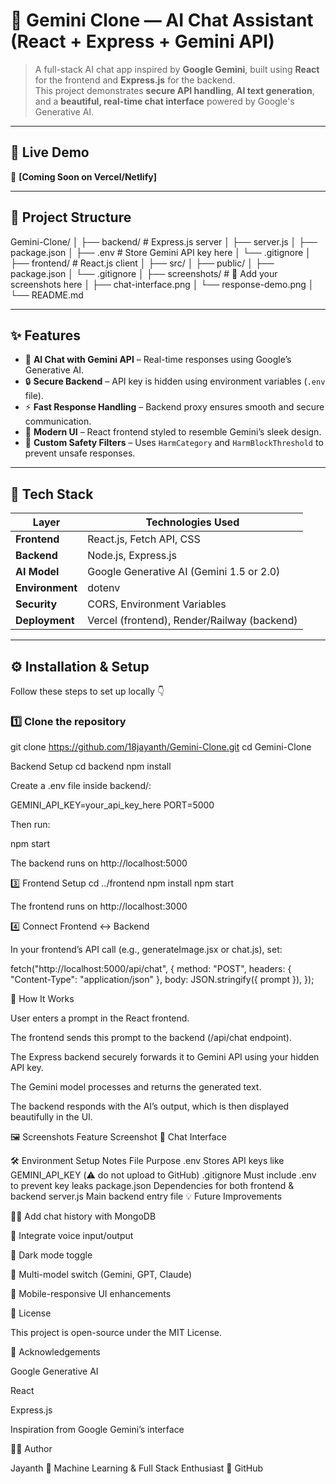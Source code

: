 # 🌟 Gemini Clone — AI Chat Assistant (React + Express + Gemini API)

> A full-stack AI chat app inspired by **Google Gemini**, built using **React** for the frontend and **Express.js** for the backend.  
> This project demonstrates **secure API handling**, **AI text generation**, and a **beautiful, real-time chat interface** powered by Google's Generative AI.

---

## 🚀 Live Demo
🔗 **[Coming Soon on Vercel/Netlify]**

---

## 📂 Project Structure

Gemini-Clone/
│
├── backend/ # Express.js server
│ ├── server.js
│ ├── package.json
│ ├── .env # Store Gemini API key here
│ └── .gitignore
│
├── frontend/ # React.js client
│ ├── src/
│ ├── public/
│ ├── package.json
│ └── .gitignore
│
├── screenshots/ # 📸 Add your screenshots here
│ ├── chat-interface.png
│ └── response-demo.png
│
└── README.md


---

## ✨ Features

- 🤖 **AI Chat with Gemini API** – Real-time responses using Google’s Generative AI.
- 🔒 **Secure Backend** – API key is hidden using environment variables (`.env` file).
- ⚡ **Fast Response Handling** – Backend proxy ensures smooth and secure communication.
- 💬 **Modern UI** – React frontend styled to resemble Gemini’s sleek design.
- 🧠 **Custom Safety Filters** – Uses `HarmCategory` and `HarmBlockThreshold` to prevent unsafe responses.

---

## 🧰 Tech Stack

| Layer | Technologies Used |
|-------|--------------------|
| **Frontend** | React.js, Fetch API, CSS |
| **Backend** | Node.js, Express.js |
| **AI Model** | Google Generative AI (Gemini 1.5 or 2.0) |
| **Environment** | dotenv |
| **Security** | CORS, Environment Variables |
| **Deployment** | Vercel (frontend), Render/Railway (backend) |

---

## ⚙️ Installation & Setup

Follow these steps to set up locally 👇

### 1️⃣ Clone the repository
git clone https://github.com/18jayanth/Gemini-Clone.git
cd Gemini-Clone


Backend Setup
cd backend
npm install



Create a .env file inside backend/:

GEMINI_API_KEY=your_api_key_here
PORT=5000


Then run:

npm start


The backend runs on http://localhost:5000

3️⃣ Frontend Setup
cd ../frontend
npm install
npm start


The frontend runs on http://localhost:3000

4️⃣ Connect Frontend ↔ Backend

In your frontend’s API call (e.g., generateImage.jsx or chat.js), set:

fetch("http://localhost:5000/api/chat", {
  method: "POST",
  headers: { "Content-Type": "application/json" },
  body: JSON.stringify({ prompt }),
});

🧠 How It Works

User enters a prompt in the React frontend.

The frontend sends this prompt to the backend (/api/chat endpoint).

The Express backend securely forwards it to Gemini API using your hidden API key.

The Gemini model processes and returns the generated text.

The backend responds with the AI’s output, which is then displayed beautifully in the UI.

🖼️ Screenshots
Feature	Screenshot
💬 Chat Interface  

🛠️ Environment Setup Notes
File	Purpose
.env	Stores API keys like GEMINI_API_KEY (⚠️ do not upload to GitHub)
.gitignore	Must include .env to prevent key leaks
package.json	Dependencies for both frontend & backend
server.js	Main backend entry file
💡 Future Improvements

🧑‍💻 Add chat history with MongoDB

🎤 Integrate voice input/output

🌙 Dark mode toggle

🧠 Multi-model switch (Gemini, GPT, Claude)

📱 Mobile-responsive UI enhancements

🧾 License

This project is open-source under the MIT License.

🙌 Acknowledgements

Google Generative AI

React

Express.js

Inspiration from Google Gemini’s interface

👨‍💻 Author

Jayanth
📍 Machine Learning & Full Stack Enthusiast
🔗 GitHub
